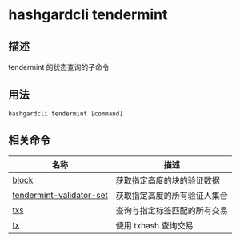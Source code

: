 # hashgardcli tendermint

## 描述

tendermint 的状态查询的子命令

## 用法

```
hashgardcli tendermint [command]
```

## 相关命令

| 名称                                      | 描述                         |
| -------------------------------------------- | ---------------------------- |
| [block](block.md)                            | 获取指定高度的块的验证数据   |
| [tendermint-validator-set](validator-set.md) | 获取指定高度的所有验证人集合 |
| [txs](txs.md)                                | 查询与指定标签匹配的所有交易 |
| [tx](tx.md)                                  | 使用 txhash 查询交易         |
